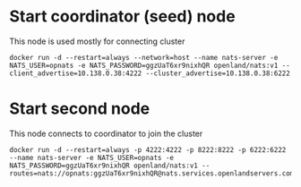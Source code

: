 # Start coordinator (seed) node
This node is used mostly for connecting cluster

```
docker run -d --restart=always --network=host --name nats-server -e NATS_USER=opnats -e NATS_PASSWORD=ggzUaT6xr9nixhQR openland/nats:v1 --client_advertise=10.138.0.38:4222 --cluster_advertise=10.138.0.38:6222
```

# Start second node

This node connects to coordinator to join the cluster
```
docker run -d --restart=always -p 4222:4222 -p 8222:8222 -p 6222:6222 --name nats-server -e NATS_USER=opnats -e NATS_PASSWORD=ggzUaT6xr9nixhQR openland/nats:v1 --routes=nats://opnats:ggzUaT6xr9nixhQR@nats.services.openlandservers.com:6222
```